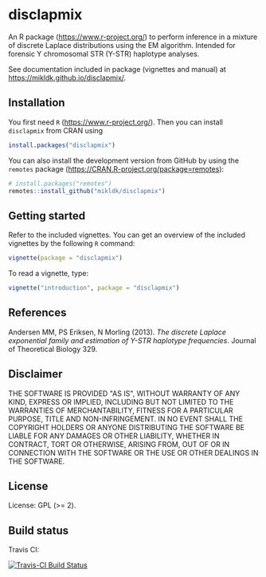 # disclapmix

An R package (<https://www.r-project.org/>) to perform inference in a mixture of discrete Laplace distributions using the EM algorithm.
Intended for forensic Y chromosomal STR (Y-STR) haplotype analyses. 

See documentation included in package (vignettes and manual) at <https://mikldk.github.io/disclapmix/>.


## Installation

You first need `R` (<https://www.r-project.org/>). 
Then you can install `disclapmix` from CRAN using

```r
install.packages("disclapmix")
```

You can also install the development version from GitHub by using the `remotes` package (<https://CRAN.R-project.org/package=remotes>):

```r
# install.packages("remotes")
remotes::install_github("mikldk/disclapmix")
```

## Getting started

Refer to the included vignettes. You can get an overview of the included vignettes by the following `R` command:

```r
vignette(package = "disclapmix")
```

To read a vignette, type:

```r
vignette("introduction", package = "disclapmix")
```

## References

Andersen MM, PS Eriksen, N Morling (2013). 
*The discrete Laplace exponential family and estimation of Y-STR haplotype frequencies*.
Journal of Theoretical Biology 329.

## Disclaimer

THE SOFTWARE IS PROVIDED "AS IS", WITHOUT WARRANTY OF ANY KIND, EXPRESS OR IMPLIED, INCLUDING BUT NOT LIMITED TO THE WARRANTIES OF MERCHANTABILITY, FITNESS FOR A PARTICULAR PURPOSE, TITLE AND NON-INFRINGEMENT. IN NO EVENT SHALL THE COPYRIGHT HOLDERS OR ANYONE DISTRIBUTING THE SOFTWARE BE LIABLE FOR ANY DAMAGES OR OTHER LIABILITY, WHETHER IN CONTRACT, TORT OR OTHERWISE, ARISING FROM, OUT OF OR IN CONNECTION WITH THE SOFTWARE OR THE USE OR OTHER DEALINGS IN THE SOFTWARE.

## License

License: GPL (>= 2).

## Build status

Travis CI:

[![Travis-CI Build Status](https://travis-ci.org/mikldk/disclapmix.svg?branch=master)](https://travis-ci.org/mikldk/disclapmix)

